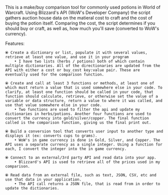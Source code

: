 This is a make/buy comparison tool for commonly used potions in World of Warcraft. Using Blizzard's API (WoW's Developer Company) the script gathers auction house data on the matieral cost to craft and the cost of buying the potion itself. Comparing the cost, the script determines if you should buy or craft, as well as, how much you'll save (converted to WoW's currency). 

Features: 

    ⦿ Create a dictionary or list, populate it with several values, retrieve at least one value, and use it in your program
        • I have two lists (herbs / potions) both of which contain multiple dictionaries. All of the directionaries are updated from the API with either a cost or buy_cost key:value pair. These are eventually used for the comparison function. 

    ⦿ Create and call at least 3 functions or methods, at least one of which must return a value that is used somewhere else in your code. To clarify, at least one function should be called in your code, that function should calculate, retrieve, or otherwise set the value of a variable or data structure, return a value to where it was called, and use that value somewhere else in your code.
        • Two functions are used to filter the api and update my dictionaries in herbs/potions. Another four functions are used to convert the currency into gold/silver/copper. The final function called is the comparison function, giving us the final print out. 

    ⦿ Build a conversion tool that converts user input to another type and displays it (ex: converts cups to grams).
        • WoW's in game currency is done in Gold, Silver, and Copper. The API uses a separate currency as a single integer. Using a function for each, I convert the integer into the in game currency. 
    
    ⦿ Connect to an external/3rd party API and read data into your app.
        • Blizzard's API is used to retrieve all of the prices used in my comparison.

    ⦿ Read data from an external file, such as text, JSON, CSV, etc and use that data in your application.
        • The API call returns a JSON file, that is read from in order to update the dictionaries. 



